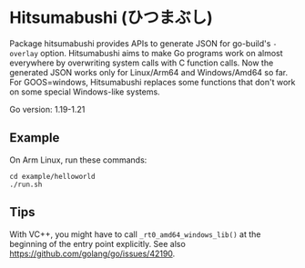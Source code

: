 # Hitsumabushi (ひつまぶし)

Package hitsumabushi provides APIs to generate JSON for go-build's `-overlay` option.
Hitsumabushi aims to make Go programs work on almost everywhere by overwriting system calls with C function calls.
Now the generated JSON works only for Linux/Arm64 and Windows/Amd64 so far.
For GOOS=windows, Hitsumabushi replaces some functions that don't work on some special Windows-like systems.

Go version: 1.19-1.21

## Example

On Arm Linux, run these commands:

```
cd example/helloworld
./run.sh
```

## Tips

With VC++, you might have to call `_rt0_amd64_windows_lib()` at the beginning of the entry point explicitly.
See also https://github.com/golang/go/issues/42190.
